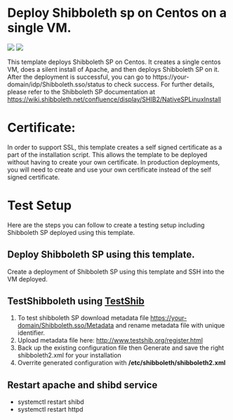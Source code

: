 # Deploy Shibboleth sp on Centos on a single VM.

<a href="https://portal.azure.com/#create/Microsoft.Template/uri/https%3A%2F%2Fraw.githubusercontent.com%2FAzure%2Fazure-quickstart-templates%2Fmaster%2Fshibboleth-sp-singlevm-centos%2Fazuredeploy.json" target="_blank"><img src="http://azuredeploy.net/deploybutton.png"/></a>
<a href="http://armviz.io/#/?load=https%3A%2F%2Fraw.githubusercontent.com%2FAzure%2Fazure-quickstart-templates%2Fmaster%2Fmoodle-singlevm-centos%2Fazuredeploy.json" target="_blank">
    <img src="http://armviz.io/visualizebutton.png"/>
</a>

This template deploys Shibboleth SP on Centos. It creates a single centos VM, does a silent install of Apache, and then deploys Shibboleth SP on it. After the deployment is successful, you can go to https://your-domain/idp/Shibboleth.sso/status to check success. For further details, please refer to the Shibboleth SP documentation at https://wiki.shibboleth.net/confluence/display/SHIB2/NativeSPLinuxInstall

# Certificate:

In order to support SSL, this template creates a self signed certificate as a part of the installation script. This allows the template to be deployed without having to create your own certificate. In production deployments, you will need to create and use your own certificate instead of the self signed certificate.

# Test Setup
Here are the steps you can follow to create a testing setup including Shibboleth SP deployed using this template.

## Deploy Shibboleth SP using this template.
Create a deployment of Shibboleth SP using this template and SSH into the VM deployed.

## TestShibboleth using <a href="http://www.testshib.org/">TestShib</a> 
1. To test shibboleth SP download metadata file <a href="https://your-domain/Shibboleth.sso/Metadata">https://your-domain/Shibboleth.sso/Metadata</a>  and rename metadata file with unique identifier.
2. Upload metadata file here: http://www.testshib.org/register.html 
3. Back up the existing configuration file then Generate and save the right shibboleth2.xml for your installation
4. Overrite generated configuration with **/etc/shibboleth/shibboleth2.xml**

## Restart apache and shibd service 
- systemctl restart shibd
- systemctl restart httpd
